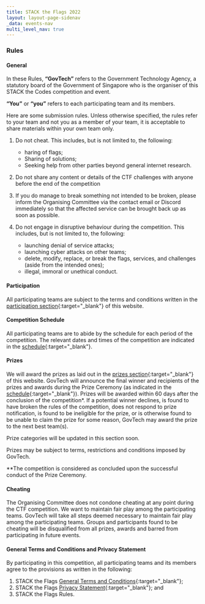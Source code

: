 ```yaml
---
title: STACK the Flags 2022
layout: layout-page-sidenav
_data: events-nav
multi_level_nav: true
---
```


### Rules

#### General

In these Rules, **“GovTech”** refers to the Government Technology Agency, a statutory board of the Government of Singapore who is the organiser of this STACK the Codes competition and event.

**“You”** or **“you”** refers to each participating team and its members.

Here are some submission rules. Unless otherwise specified, the rules refer to your team and not you as a member of your team, it is acceptable to share materials within your own team only.

1. Do not cheat. This includes, but is not limited to, the following:

    - haring of flags;
    - Sharing of solutions;
    - Seeking help from other parties beyond general internet research.

2. Do not share any content or details of the CTF challenges with anyone before the end of the competition
3. If you do manage to break something not intended to be broken, please inform the Organising Committee via the contact email or Discord immediately so that the affected service can be brought back up as soon as possible.
4. Do not engage in disruptive behaviour during the competition. This includes, but is not limited to, the following:
    - launching denial of service attacks;
    - launching cyber attacks on other teams;
    - delete, modify, replace, or break the flags, services, and challenges (aside from the intended ones);
    - illegal, immoral or unethical conduct.

#### Participation

All participating teams are subject to the terms and conditions written in the [participation section](/communities/events/jaga-the-stack/stack-the-flags-2020/participation){:target="_blank"} of this website.

#### Competition Schedule

All participating teams are to abide by the schedule for each period of the competition. The relevant dates and times of the competition are indicated in the [schedule](/communities/events/jaga-the-stack/stack-the-flags-2020#schedule){:target="_blank"}.

#### Prizes

We will award the prizes as laid out in the [prizes section](/communities/events/jaga-the-stack/stack-the-flags-2020/prizes){:target="_blank"} of this website. GovTech will announce the final winner and recipients of the prizes and awards during the Prize Ceremony (as indicated in the [schedule](/communities/events/jaga-the-stack/stack-the-flags-2020#schedule){:target="_blank"}). Prizes will be awarded within 60 days after the conclusion of the competition\*. If a potential winner declines, is found to have broken the rules of the competition, does not respond to prize notification, is found to be ineligible for the prize, or is otherwise found to be unable to claim the prize for some reason, GovTech may award the prize to the next best team(s).

Prize categories will be updated in this section soon.

Prizes may be subject to terms, restrictions and conditions imposed by GovTech.

*\*The competition is considered as concluded upon the successful conduct of the Prize Ceremony.

#### Cheating

The Organising Committee does not condone cheating at any point during the CTF competition. We want to maintain fair play among the participating teams. GovTech will take all steps deemed necessary to maintain fair play among the participating teams. Groups and participants found to be cheating will be disqualified from all prizes, awards and barred from participating in future events.

#### General Terms and Conditions and Privacy Statement

By participating in this competition, all participating teams and its members agree to the provisions as written in the following:

1. STACK the Flags [General Terms and Conditions](/communities/events/jaga-the-stack/stack-the-flags-2020/general-terms-and-conditions){:target="_blank"};
2. STACK the Flags [Privacy Statement](/communities/events/jaga-the-stack/stack-the-flags-2020/privacy-statement){:target="_blank"}; and
3. STACK the Flags Rules.
